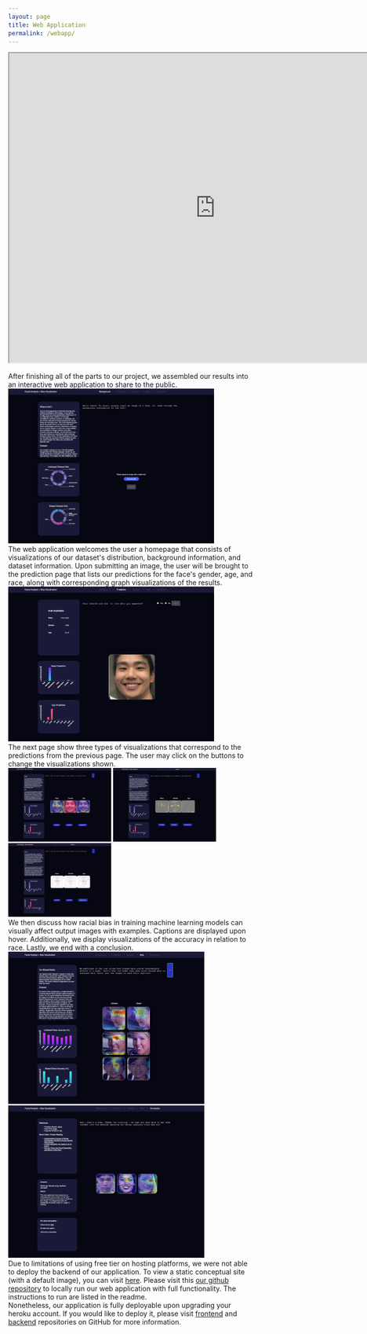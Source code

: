 ```yaml
---
layout: page
title: Web Application
permalink: /webapp/
---
```

<body>
    <iframe width="840" height="630"
        src="https://www.youtube.com/embed/Ri2yRwkdSS0">
    </iframe>
    <p>
        After finishing all of the parts to our project, we assembled our results into an interactive web application to share to the public.
        <br>
        <img src="https://github.com/michael4706/XAI_Website/blob/master/getImage.png?raw=true" alt="Home Page" width="420" height="315">
        <br>
        The web application welcomes the user a homepage that consists of visualizations of our dataset's distribution, background information, and dataset information. Upon submitting an image, the user will be brought to the prediction page that lists our predictions for the face's gender, age, and race, along with corresponding graph visualizations of the results.
        <img src="https://github.com/michael4706/XAI_Website/blob/master/Prediction.png?raw=true" alt="Predictions" width="420" height="315">
        <br>
        The next page show three types of visualizations that correspond to the predictions from the previous page. The user may click on the buttons to change the visualizations shown.
        <br>
        <img src="https://github.com/michael4706/XAI_Website/blob/master/Grad.png?raw=true" alt="Grad-CAM" width="210" height="150">
        <img src="https://github.com/michael4706/XAI_Website/blob/master/BP.png?raw=true" alt="Back-Propagation" width="210" height="150">
        <img src="https://github.com/michael4706/XAI_Website/blob/master/IG.png?raw=true" alt="Integrated Gradients" width="210" height="150">
        <br>
        We then discuss how racial bias in training machine learning models can visually affect output images with examples. Captions are displayed upon hover. Additionally, we display visualizations of the accuracy in relation to race. Lastly, we end with a conclusion.
        <br>
        <img src="https://github.com/michael4706/XAI_Website/blob/master/Bias.png?raw=true" alt="Bias" width="400" height="310">
        <img src="https://github.com/michael4706/XAI_Website/blob/master/Conclusion.png?raw=true" alt="Conclusion" width="400" height="310">
        <br>
        Due to limitations of using free tier on hosting platforms, we were not able to deploy the backend of our application. To view a static conceptual site (with a default image), you can visit <a href="https://nicole9925.github.io/facial-analysis-frontend/">here</a>. Please visit this <a href = "https://github.com/nicole9925/facial-analysis-webapp">our github repository</a> to locally run our web application with full functionality. The instructions to run are listed in the readme. 
    <br>
        Nonetheless, our application is fully deployable upon upgrading your heroku account. If you would like to deploy it, please visit <a href = "https://github.com/nicole9925/facial-analysis-frontend">frontend</a> and <a href = "https://github.com/nicole9925/facial-analysis-backend">backend</a> repositories on GitHub for more information.
    </p>
</body>
